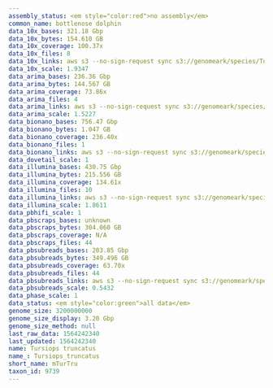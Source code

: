 ```yaml
---
assembly_status: <em style="color:red">no assembly</em>
common_name: bottlenose dolphin
data_10x_bases: 321.18 Gbp
data_10x_bytes: 154.610 GB
data_10x_coverage: 100.37x
data_10x_files: 8
data_10x_links: aws s3 --no-sign-request sync s3://genomeark/species/Tursiops_truncatus/mTurTru1/genomic_data/10x/ .<br>
data_10x_scale: 1.9347
data_arima_bases: 236.36 Gbp
data_arima_bytes: 144.567 GB
data_arima_coverage: 73.86x
data_arima_files: 4
data_arima_links: aws s3 --no-sign-request sync s3://genomeark/species/Tursiops_truncatus/mTurTru1/genomic_data/arima/ .<br>
data_arima_scale: 1.5227
data_bionano_bases: 756.47 Gbp
data_bionano_bytes: 1.047 GB
data_bionano_coverage: 236.40x
data_bionano_files: 1
data_bionano_links: aws s3 --no-sign-request sync s3://genomeark/species/Tursiops_truncatus/mTurTru1/genomic_data/bionano/ .<br>
data_dovetail_scale: 1
data_illumina_bases: 430.75 Gbp
data_illumina_bytes: 215.556 GB
data_illumina_coverage: 134.61x
data_illumina_files: 10
data_illumina_links: aws s3 --no-sign-request sync s3://genomeark/species/Tursiops_truncatus/mTurTru2/genomic_data/illumina/ .<br>aws s3 --no-sign-request sync s3://genomeark/species/Tursiops_truncatus/mTurTru3/genomic_data/illumina/ .<br>
data_illumina_scale: 1.8611
data_pbhifi_scale: 1
data_pbscraps_bases: unknown
data_pbscraps_bytes: 304.060 GB
data_pbscraps_coverage: N/A
data_pbscraps_files: 44
data_pbsubreads_bases: 203.85 Gbp
data_pbsubreads_bytes: 349.496 GB
data_pbsubreads_coverage: 63.70x
data_pbsubreads_files: 44
data_pbsubreads_links: aws s3 --no-sign-request sync s3://genomeark/species/Tursiops_truncatus/mTurTru1/genomic_data/pacbio/ . --exclude "*scraps.bam* --exclude "*ccs.bam*"<br>
data_pbsubreads_scale: 0.5432
data_phase_scale: 1
data_status: <em style="color:green">all data</em>
genome_size: 3200000000
genome_size_display: 3.20 Gbp
genome_size_method: null
last_raw_data: 1564242340
last_updated: 1564242340
name: Tursiops truncatus
name_: Tursiops_truncatus
short_name: mTurTru
taxon_id: 9739
---
```

